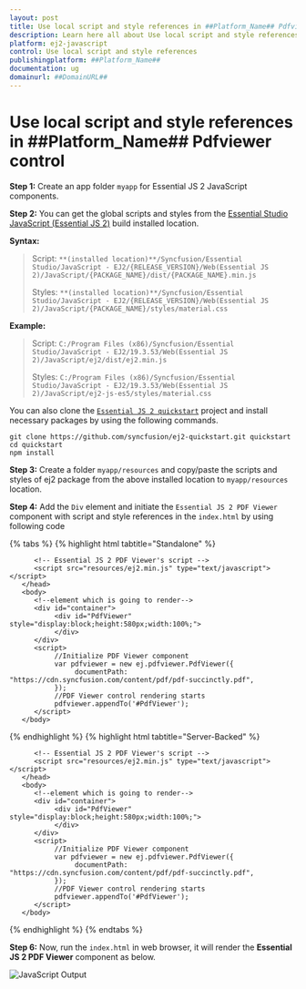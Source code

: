 ```yaml
---
layout: post
title: Use local script and style references in ##Platform_Name## Pdfviewer control | Syncfusion
description: Learn here all about Use local script and style references in Syncfusion ##Platform_Name## Pdfviewer control of Syncfusion Essential JS 2 and more.
platform: ej2-javascript
control: Use local script and style references 
publishingplatform: ##Platform_Name##
documentation: ug
domainurl: ##DomainURL##
---
```


# Use local script and style references in ##Platform_Name## Pdfviewer control

**Step 1:** Create an app folder `myapp` for Essential JS 2 JavaScript components.

**Step 2:** You can get the global scripts and styles from the [Essential Studio JavaScript (Essential JS 2)](https://www.syncfusion.com/downloads/essential-js2/) build installed location.

**Syntax:**
> Script: `**(installed location)**/Syncfusion/Essential Studio/JavaScript - EJ2/{RELEASE_VERSION}/Web(Essential JS 2)/JavaScript/{PACKAGE_NAME}/dist/{PACKAGE_NAME}.min.js`
>
> Styles: `**(installed location)**/Syncfusion/Essential Studio/JavaScript - EJ2/{RELEASE_VERSION}/Web(Essential JS 2)/JavaScript/{PACKAGE_NAME}/styles/material.css`

**Example:**
> Script: `C:/Program Files (x86)/Syncfusion/Essential Studio/JavaScript - EJ2/19.3.53/Web(Essential JS 2)/JavaScript/ej2/dist/ej2.min.js`
>
> Styles: `C:/Program Files (x86)/Syncfusion/Essential Studio/JavaScript - EJ2/19.3.53/Web(Essential JS 2)/JavaScript/ej2-js-es5/styles/material.css`

You can also clone the [`Essential JS 2 quickstart`](https://github.com/syncfusion/ej2-quickstart.git) project and install necessary packages by using the following commands.

```
git clone https://github.com/syncfusion/ej2-quickstart.git quickstart
cd quickstart
npm install
```

**Step 3:** Create a folder `myapp/resources` and copy/paste the scripts and styles of ej2 package from the above installed location to `myapp/resources` location.

**Step 4:** Add the `Div` element and initiate the `Essential JS 2 PDF Viewer` component with script and style references in the `index.html` by using following code


{% tabs %}
{% highlight html tabtitle="Standalone" %}
<!DOCTYPE html>
  <html xmlns="http://www.w3.org/1999/xhtml">
       <head>
          <title>Essential JS 2</title>
          <!-- Essential JS 2 material theme -->
          <link href="resources/ej2-js-es5/styles/material.css" rel="stylesheet" type="text/css"/>

          <!-- Essential JS 2 PDF Viewer's script -->
          <script src="resources/ej2.min.js" type="text/javascript"></script>
       </head>
       <body>
          <!--element which is going to render-->
          <div id="container">
               <div id="PdfViewer" style="display:block;height:580px;width:100%;">
               </div>
          </div>
          <script>
               //Initialize PDF Viewer component
               var pdfviewer = new ej.pdfviewer.PdfViewer({
                    documentPath: "https://cdn.syncfusion.com/content/pdf/pdf-succinctly.pdf",
               });
               //PDF Viewer control rendering starts
               pdfviewer.appendTo('#PdfViewer');
          </script>
       </body>
  </html>

{% endhighlight %}
{% highlight html tabtitle="Server-Backed" %}

<!DOCTYPE html>
  <html xmlns="http://www.w3.org/1999/xhtml">
       <head>
          <title>Essential JS 2</title>
          <!-- Essential JS 2 material theme -->
          <link href="resources/ej2-js-es5/styles/material.css" rel="stylesheet" type="text/css"/>

          <!-- Essential JS 2 PDF Viewer's script -->
          <script src="resources/ej2.min.js" type="text/javascript"></script>
       </head>
       <body>
          <!--element which is going to render-->
          <div id="container">
               <div id="PdfViewer" style="display:block;height:580px;width:100%;">
               </div>
          </div>
          <script>
               //Initialize PDF Viewer component
               var pdfviewer = new ej.pdfviewer.PdfViewer({
                    documentPath: "https://cdn.syncfusion.com/content/pdf/pdf-succinctly.pdf",
               });
               //PDF Viewer control rendering starts
               pdfviewer.appendTo('#PdfViewer');
          </script>
       </body>
  </html>

{% endhighlight %}
{% endtabs %}

**Step 6:** Now, run the `index.html` in web browser, it will render the **Essential JS 2 PDF Viewer** component as below.

![JavaScript Output](../../pdfviewer/images/javascript_output.png)